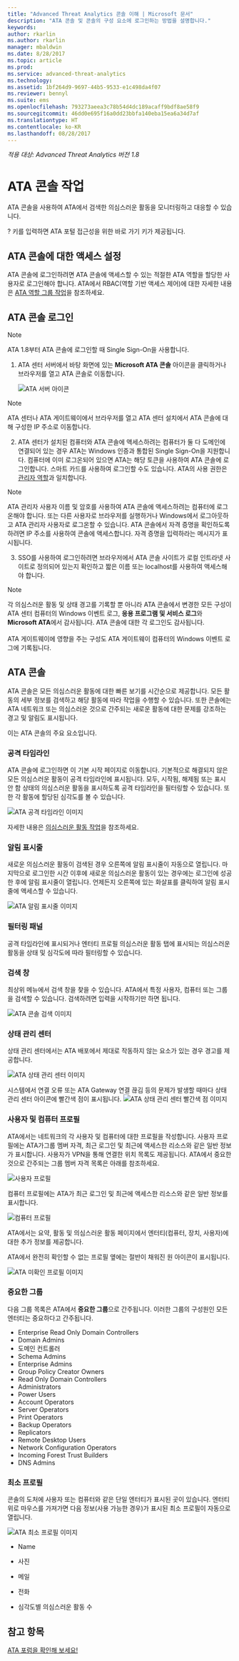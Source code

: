 ```yaml
---
title: "Advanced Threat Analytics 콘솔 이해 | Microsoft 문서"
description: "ATA 콘솔 및 콘솔의 구성 요소에 로그인하는 방법을 설명합니다."
keywords: 
author: rkarlin
ms.author: rkarlin
manager: mbaldwin
ms.date: 8/28/2017
ms.topic: article
ms.prod: 
ms.service: advanced-threat-analytics
ms.technology: 
ms.assetid: 1bf264d9-9697-44b5-9533-e1c498da4f07
ms.reviewer: bennyl
ms.suite: ems
ms.openlocfilehash: 793273aeea3c78b54d4dc189acaff9bdf8ae58f9
ms.sourcegitcommit: 46dd0e695f16a0dd23bbfa140eba15ea6a34d7af
ms.translationtype: HT
ms.contentlocale: ko-KR
ms.lasthandoff: 08/28/2017
---
```

*적용 대상: Advanced Threat Analytics 버전 1.8*



# <a name="working-with-the-ata-console"></a>ATA 콘솔 작업

ATA 콘솔을 사용하여 ATA에서 검색한 의심스러운 활동을 모니터링하고 대응할 수 있습니다.

? 키를 입력하면 ATA 포털 접근성을 위한 바로 가기 키가 제공됩니다. 

## <a name="enabling-access-to-the-ata-console"></a>ATA 콘솔에 대한 액세스 설정
ATA 콘솔에 로그인하려면 ATA 콘솔에 액세스할 수 있는 적절한 ATA 역할을 할당한 사용자로 로그인해야 합니다. ATA에서 RBAC(역할 기반 액세스 제어)에 대한 자세한 내용은 [ATA 역할 그룹 작업](ata-role-groups.md)을 참조하세요.

## <a name="logging-into-the-ata-console"></a>ATA 콘솔 로그인

>[!NOTE]
 > ATA 1.8부터 ATA 콘솔에 로그인할 때 Single Sign-On을 사용합니다.

1. ATA 센터 서버에서 바탕 화면에 있는 **Microsoft ATA 콘솔** 아이콘을 클릭하거나 브라우저를 열고 ATA 콘솔로 이동합니다.

    ![ATA 서버 아이콘](media/ata-server-icon.png)

 >[!NOTE]
 > ATA 센터나 ATA 게이트웨이에서 브라우저를 열고 ATA 센터 설치에서 ATA 콘솔에 대해 구성한 IP 주소로 이동합니다.    

2.  ATA 센터가 설치된 컴퓨터와 ATA 콘솔에 액세스하려는 컴퓨터가 둘 다 도메인에 연결되어 있는 경우 ATA는 Windows 인증과 통합된 Single Sign-On을 지원합니다. 컴퓨터에 이미 로그온되어 있으면 ATA는 해당 토큰을 사용하여 ATA 콘솔에 로그인합니다. 스마트 카드를 사용하여 로그인할 수도 있습니다. ATA의 사용 권한은 [관리자 역할](ata-role-groups.md)과 일치합니다.

 > [!NOTE]
 > ATA 관리자 사용자 이름 및 암호를 사용하여 ATA 콘솔에 액세스하려는 컴퓨터에 로그온해야 합니다. 또는 다른 사용자로 브라우저를 실행하거나 Windows에서 로그아웃하고 ATA 관리자 사용자로 로그온할 수 있습니다. ATA 콘솔에서 자격 증명을 확인하도록 하려면 IP 주소를 사용하여 콘솔에 액세스합니다. 자격 증명을 입력하라는 메시지가 표시됩니다.

3. SSO를 사용하여 로그인하려면 브라우저에서 ATA 콘솔 사이트가 로컬 인트라넷 사이트로 정의되어 있는지 확인하고 짧은 이름 또는 localhost를 사용하여 액세스해야 합니다.

> [!NOTE]
> 각 의심스러운 활동 및 상태 경고를 기록할 뿐 아니라 ATA 콘솔에서 변경한 모든 구성이 ATA 센터 컴퓨터의 Windows 이벤트 로그, **응용 프로그램 및 서비스 로그**와 **Microsoft ATA**에서 감사됩니다. ATA 콘솔에 대한 각 로그인도 감사됩니다.<br></br>  ATA 게이트웨이에 영향을 주는 구성도 ATA 게이트웨이 컴퓨터의 Windows 이벤트 로그에 기록됩니다. 



## <a name="the-ata-console"></a>ATA 콘솔

ATA 콘솔은 모든 의심스러운 활동에 대한 빠른 보기를 시간순으로 제공합니다. 모든 활동의 세부 정보를 검색하고 해당 활동에 따라 작업을 수행할 수 있습니다. 또한 콘솔에는 ATA 네트워크 또는 의심스러운 것으로 간주되는 새로운 활동에 대한 문제를 강조하는 경고 및 알림도 표시됩니다.

이는 ATA 콘솔의 주요 요소입니다.


### <a name="attack-time-line"></a>공격 타임라인

ATA 콘솔에 로그인하면 이 기본 시작 페이지로 이동합니다. 기본적으로 해결되지 않은 모든 의심스러운 활동이 공격 타임라인에 표시됩니다. 모두, 시작됨, 해제됨 또는 표시 안 함 상태의 의심스러운 활동을 표시하도록 공격 타임라인을 필터링할 수 있습니다. 또한 각 활동에 할당된 심각도를 볼 수 있습니다.

![ATA 공격 타임라인 이미지](media/ATA-Suspicious-Activity-Timeline.jpg)

자세한 내용은 [의심스러운 활동 작업](working-with-suspicious-activities.md)을 참조하세요.

### <a name="notification-bar"></a>알림 표시줄

새로운 의심스러운 활동이 검색된 경우 오른쪽에 알림 표시줄이 자동으로 열립니다. 마지막으로 로그인한 시간 이후에 새로운 의심스러운 활동이 있는 경우에는 로그인에 성공한 후에 알림 표시줄이 열립니다. 언제든지 오른쪽에 있는 화살표를 클릭하여 알림 표시줄에 액세스할 수 있습니다.

![ATA 알림 표시줄 이미지](media/notification-bar-1.7.png)

### <a name="filtering-panel"></a>필터링 패널

공격 타임라인에 표시되거나 엔터티 프로필 의심스러운 활동 탭에 표시되는 의심스러운 활동을 상태 및 심각도에 따라 필터링할 수 있습니다.

### <a name="search-bar"></a>검색 창

최상위 메뉴에서 검색 창을 찾을 수 있습니다. ATA에서 특정 사용자, 컴퓨터 또는 그룹을 검색할 수 있습니다. 검색하려면 입력을 시작하기만 하면 됩니다.

![ATA 콘솔 검색 이미지](media/ATA-console-search.png)

### <a name="health-center"></a>상태 관리 센터

상태 관리 센터에서는 ATA 배포에서 제대로 작동하지 않는 요소가 있는 경우 경고를 제공합니다.

![ATA 상태 관리 센터 이미지](media/ATA-Health-Issue.jpg)

시스템에서 연결 오류 또는 ATA Gateway 연결 끊김 등의 문제가 발생할 때마다 상태 관리 센터 아이콘에 빨간색 점이 표시됩니다. ![ATA 상태 관리 센터 빨간색 점 이미지](media/ATA-Health-Center-Alert-red-dot.png)

### <a name="user-and-computer-profiles"></a>사용자 및 컴퓨터 프로필

ATA에서는 네트워크의 각 사용자 및 컴퓨터에 대한 프로필을 작성합니다. 사용자 프로필에는 ATA가그룹 멤버 자격, 최근 로그인 및 최근에 액세스한 리소스와 같은 일반 정보가 표시합니다. 사용자가 VPN을 통해 연결한 위치 목록도 제공됩니다. ATA에서 중요한 것으로 간주되는 그룹 멤버 자격 목록은 아래를 참조하세요.

![사용자 프로필](media/user-profile.png)

컴퓨터 프로필에는 ATA가 최근 로그인 및 최근에 액세스한 리소스와 같은 일반 정보를 표시합니다.

![컴퓨터 프로필](media/computer-profile.png)

ATA에서는 요약, 활동 및 의심스러운 활동 페이지에서 엔터티(컴퓨터, 장치, 사용자)에 대한 추가 정보를 제공합니다.

ATA에서 완전히 확인할 수 없는 프로필 옆에는 절반이 채워진 원 아이콘이 표시됩니다.


![ATA 미확인 프로필 이미지](media/ATA-Unresolved-Profile.jpg)

### <a name="sensitive-groups"></a>중요한 그룹

다음 그룹 목록은 ATA에서 **중요한 그룹**으로 간주됩니다. 이러한 그룹의 구성원인 모든 엔터티는 중요하다고 간주됩니다.

- Enterprise Read Only Domain Controllers 
- Domain Admins 
- 도메인 컨트롤러 
- Schema Admins
- Enterprise Admins 
- Group Policy Creator Owners 
- Read Only Domain Controllers 
- Administrators  
- Power Users  
- Account Operators  
- Server Operators   
- Print Operators
- Backup Operators
- Replicators 
- Remote Desktop Users 
- Network Configuration Operators 
- Incoming Forest Trust Builders 
- DNS Admins 


### <a name="mini-profile"></a>최소 프로필

콘솔의 도처에 사용자 또는 컴퓨터와 같은 단일 엔터티가 표시된 곳이 있습니다. 엔터티 위로 마우스를 가져가면 다음 정보(사용 가능한 경우)가 표시된 최소 프로필이 자동으로 열립니다.

![ATA 최소 프로필 이미지](media/ATA-mini-profile.jpg)

-   Name

-   사진

-   메일

-   전화

-   심각도별 의심스러운 활동 수



## <a name="see-also"></a>참고 항목
[ATA 포럼을 확인해 보세요!](https://social.technet.microsoft.com/Forums/security/home?forum=mata)
